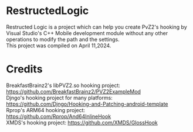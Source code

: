 # RestructedLogic  
Restructed Logic is a project which can help you create PvZ2's hooking by Visual Studio's C++ Mobile development module without any other operations to modify the path and the settings.  
This project was compiled on April 11,2024.
# Credits  
BreakfastBrainz2's libPVZ2.so hooking project: https://github.com/BreakfastBrainz2/PVZ2ExampleMod  
Djngo's hooking project for many platforms: https://github.com/Djngo/Hooking-and-Patching-android-template  
Rprop's ARM64 hooking project: https://github.com/Rprop/And64InlineHook  
XMDS's hooking project: https://github.com/XMDS/GlossHook  
